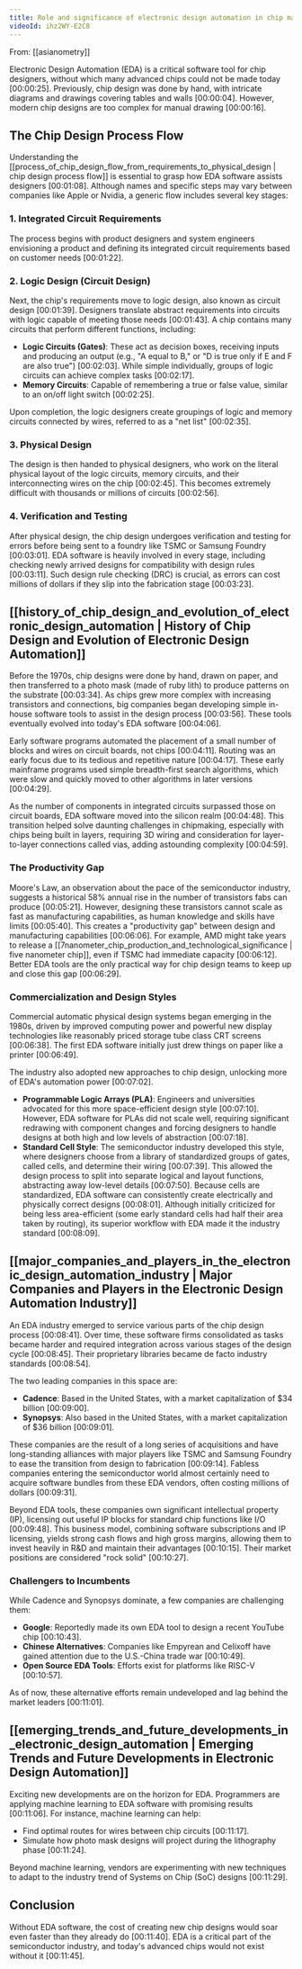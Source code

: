 ```yaml
---
title: Role and significance of electronic design automation in chip manufacturing
videoId: ihz2WY-E2C8
---
```


From: [[asianometry]] <br/> 

Electronic Design Automation (EDA) is a critical software tool for chip designers, without which many advanced chips could not be made today <a class="yt-timestamp" data-t="00:00:25">[00:00:25]</a>. Previously, chip design was done by hand, with intricate diagrams and drawings covering tables and walls <a class="yt-timestamp" data-t="00:00:04">[00:00:04]</a>. However, modern chip designs are too complex for manual drawing <a class="yt-timestamp" data-t="00:00:16">[00:00:16]</a>.

## The Chip Design Process Flow
Understanding the [[process_of_chip_design_flow_from_requirements_to_physical_design | chip design process flow]] is essential to grasp how EDA software assists designers <a class="yt-timestamp" data-t="00:01:08">[00:01:08]</a>. Although names and specific steps may vary between companies like Apple or Nvidia, a generic flow includes several key stages:

### 1. Integrated Circuit Requirements
The process begins with product designers and system engineers envisioning a product and defining its integrated circuit requirements based on customer needs <a class="yt-timestamp" data-t="00:01:22">[00:01:22]</a>.

### 2. Logic Design (Circuit Design)
Next, the chip's requirements move to logic design, also known as circuit design <a class="yt-timestamp" data-t="00:01:39">[00:01:39]</a>. Designers translate abstract requirements into circuits with logic capable of meeting those needs <a class="yt-timestamp" data-t="00:01:43">[00:01:43]</a>. A chip contains many circuits that perform different functions, including:
*   **Logic Circuits (Gates)**: These act as decision boxes, receiving inputs and producing an output (e.g., "A equal to B," or "D is true only if E and F are also true") <a class="yt-timestamp" data-t="00:02:03">[00:02:03]</a>. While simple individually, groups of logic circuits can achieve complex tasks <a class="yt-timestamp" data-t="00:02:17">[00:02:17]</a>.
*   **Memory Circuits**: Capable of remembering a true or false value, similar to an on/off light switch <a class="yt-timestamp" data-t="00:02:25">[00:02:25]</a>.

Upon completion, the logic designers create groupings of logic and memory circuits connected by wires, referred to as a "net list" <a class="yt-timestamp" data-t="00:02:35">[00:02:35]</a>.

### 3. Physical Design
The design is then handed to physical designers, who work on the literal physical layout of the logic circuits, memory circuits, and their interconnecting wires on the chip <a class="yt-timestamp" data-t="00:02:45">[00:02:45]</a>. This becomes extremely difficult with thousands or millions of circuits <a class="yt-timestamp" data-t="00:02:56">[00:02:56]</a>.

### 4. Verification and Testing
After physical design, the chip design undergoes verification and testing for errors before being sent to a foundry like TSMC or Samsung Foundry <a class="yt-timestamp" data-t="00:03:01">[00:03:01]</a>. EDA software is heavily involved in every stage, including checking newly arrived designs for compatibility with design rules <a class="yt-timestamp" data-t="00:03:11">[00:03:11]</a>. Such design rule checking (DRC) is crucial, as errors can cost millions of dollars if they slip into the fabrication stage <a class="yt-timestamp" data-t="00:03:23">[00:03:23]</a>.

## [[history_of_chip_design_and_evolution_of_electronic_design_automation | History of Chip Design and Evolution of Electronic Design Automation]]
Before the 1970s, chip designs were done by hand, drawn on paper, and then transferred to a photo mask (made of ruby lith) to produce patterns on the substrate <a class="yt-timestamp" data-t="00:03:34">[00:03:34]</a>. As chips grew more complex with increasing transistors and connections, big companies began developing simple in-house software tools to assist in the design process <a class="yt-timestamp" data-t="00:03:56">[00:03:56]</a>. These tools eventually evolved into today's EDA software <a class="yt-timestamp" data-t="00:04:06">[00:04:06]</a>.

Early software programs automated the placement of a small number of blocks and wires on circuit boards, not chips <a class="yt-timestamp" data-t="00:04:11">[00:04:11]</a>. Routing was an early focus due to its tedious and repetitive nature <a class="yt-timestamp" data-t="00:04:17">[00:04:17]</a>. These early mainframe programs used simple breadth-first search algorithms, which were slow and quickly moved to other algorithms in later versions <a class="yt-timestamp" data-t="00:04:29">[00:04:29]</a>.

As the number of components in integrated circuits surpassed those on circuit boards, EDA software moved into the silicon realm <a class="yt-timestamp" data-t="00:04:48">[00:04:48]</a>. This transition helped solve daunting challenges in chipmaking, especially with chips being built in layers, requiring 3D wiring and consideration for layer-to-layer connections called vias, adding astounding complexity <a class="yt-timestamp" data-t="00:04:59">[00:04:59]</a>.

### The Productivity Gap
Moore's Law, an observation about the pace of the semiconductor industry, suggests a historical 58% annual rise in the number of transistors fabs can produce <a class="yt-timestamp" data-t="00:05:21">[00:05:21]</a>. However, designing these transistors cannot scale as fast as manufacturing capabilities, as human knowledge and skills have limits <a class="yt-timestamp" data-t="00:05:40">[00:05:40]</a>. This creates a "productivity gap" between design and manufacturing capabilities <a class="yt-timestamp" data-t="00:06:06">[00:06:06]</a>. For example, AMD might take years to release a [[7nanometer_chip_production_and_technological_significance | five nanometer chip]], even if TSMC had immediate capacity <a class="yt-timestamp" data-t="00:06:12">[00:06:12]</a>. Better EDA tools are the only practical way for chip design teams to keep up and close this gap <a class="yt-timestamp" data-t="00:06:29">[00:06:29]</a>.

### Commercialization and Design Styles
Commercial automatic physical design systems began emerging in the 1980s, driven by improved computing power and powerful new display technologies like reasonably priced storage tube class CRT screens <a class="yt-timestamp" data-t="00:06:38">[00:06:38]</a>. The first EDA software initially just drew things on paper like a printer <a class="yt-timestamp" data-t="00:06:49">[00:06:49]</a>.

The industry also adopted new approaches to chip design, unlocking more of EDA's automation power <a class="yt-timestamp" data-t="00:07:02">[00:07:02]</a>.
*   **Programmable Logic Arrays (PLA)**: Engineers and universities advocated for this more space-efficient design style <a class="yt-timestamp" data-t="00:07:10">[00:07:10]</a>. However, EDA software for PLAs did not scale well, requiring significant redrawing with component changes and forcing designers to handle designs at both high and low levels of abstraction <a class="yt-timestamp" data-t="00:07:18">[00:07:18]</a>.
*   **Standard Cell Style**: The semiconductor industry developed this style, where designers choose from a library of standardized groups of gates, called cells, and determine their wiring <a class="yt-timestamp" data-t="00:07:39">[00:07:39]</a>. This allowed the design process to split into separate logical and layout functions, abstracting away low-level details <a class="yt-timestamp" data-t="00:07:50">[00:07:50]</a>. Because cells are standardized, EDA software can consistently create electrically and physically correct designs <a class="yt-timestamp" data-t="00:08:01">[00:08:01]</a>. Although initially criticized for being less area-efficient (some early standard cells had half their area taken by routing), its superior workflow with EDA made it the industry standard <a class="yt-timestamp" data-t="00:08:09">[00:08:09]</a>.

## [[major_companies_and_players_in_the_electronic_design_automation_industry | Major Companies and Players in the Electronic Design Automation Industry]]
An EDA industry emerged to service various parts of the chip design process <a class="yt-timestamp" data-t="00:08:41">[00:08:41]</a>. Over time, these software firms consolidated as tasks became harder and required integration across various stages of the design cycle <a class="yt-timestamp" data-t="00:08:45">[00:08:45]</a>. Their proprietary libraries became de facto industry standards <a class="yt-timestamp" data-t="00:08:54">[00:08:54]</a>.

The two leading companies in this space are:
*   **Cadence**: Based in the United States, with a market capitalization of $34 billion <a class="yt-timestamp" data-t="00:09:00">[00:09:00]</a>.
*   **Synopsys**: Also based in the United States, with a market capitalization of $36 billion <a class="yt-timestamp" data-t="00:09:01">[00:09:01]</a>.

These companies are the result of a long series of acquisitions and have long-standing alliances with major players like TSMC and Samsung Foundry to ease the transition from design to fabrication <a class="yt-timestamp" data-t="00:09:14">[00:09:14]</a>. Fabless companies entering the semiconductor world almost certainly need to acquire software bundles from these EDA vendors, often costing millions of dollars <a class="yt-timestamp" data-t="00:09:31">[00:09:31]</a>.

Beyond EDA tools, these companies own significant intellectual property (IP), licensing out useful IP blocks for standard chip functions like I/O <a class="yt-timestamp" data-t="00:09:48">[00:09:48]</a>. This business model, combining software subscriptions and IP licensing, yields strong cash flows and high gross margins, allowing them to invest heavily in R&D and maintain their advantages <a class="yt-timestamp" data-t="00:10:15">[00:10:15]</a>. Their market positions are considered "rock solid" <a class="yt-timestamp" data-t="00:10:27">[00:10:27]</a>.

### Challengers to Incumbents
While Cadence and Synopsys dominate, a few companies are challenging them:
*   **Google**: Reportedly made its own EDA tool to design a recent YouTube chip <a class="yt-timestamp" data-t="00:10:43">[00:10:43]</a>.
*   **Chinese Alternatives**: Companies like Empyrean and Celixoff have gained attention due to the U.S.-China trade war <a class="yt-timestamp" data-t="00:10:49">[00:10:49]</a>.
*   **Open Source EDA Tools**: Efforts exist for platforms like RISC-V <a class="yt-timestamp" data-t="00:10:57">[00:10:57]</a>.

As of now, these alternative efforts remain undeveloped and lag behind the market leaders <a class="yt-timestamp" data-t="00:11:01">[00:11:01]</a>.

## [[emerging_trends_and_future_developments_in_electronic_design_automation | Emerging Trends and Future Developments in Electronic Design Automation]]
Exciting new developments are on the horizon for EDA. Programmers are applying machine learning to EDA software with promising results <a class="yt-timestamp" data-t="00:11:06">[00:11:06]</a>. For instance, machine learning can help:
*   Find optimal routes for wires between chip circuits <a class="yt-timestamp" data-t="00:11:17">[00:11:17]</a>.
*   Simulate how photo mask designs will project during the lithography phase <a class="yt-timestamp" data-t="00:11:24">[00:11:24]</a>.

Beyond machine learning, vendors are experimenting with new techniques to adapt to the industry trend of Systems on Chip (SoC) designs <a class="yt-timestamp" data-t="00:11:29">[00:11:29]</a>.

## Conclusion
Without EDA software, the cost of creating new chip designs would soar even faster than they already do <a class="yt-timestamp" data-t="00:11:40">[00:11:40]</a>. EDA is a critical part of the semiconductor industry, and today's advanced chips would not exist without it <a class="yt-timestamp" data-t="00:11:45">[00:11:45]</a>.